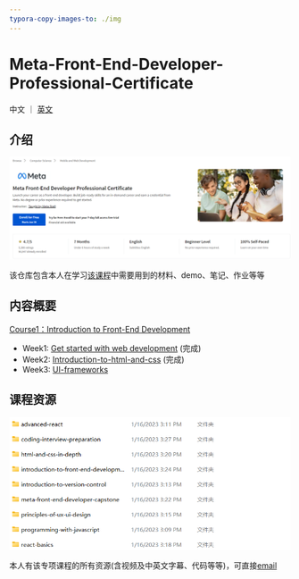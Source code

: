 ```yaml
---
typora-copy-images-to: ./img
---
```


# Meta-Front-End-Developer-Professional-Certificate

中文 ｜ [英文](README.md)

## 介绍

![Screenshot 2023-01-28 220150](img/Screenshot%202023-01-28%20220150.png)

该仓库包含本人在学习<a href="https://www.coursera.org/professional-certificates/meta-front-end-developer">该课程</a>中需要用到的材料、demo、笔记、作业等等



## 内容概要

<a href="https://www.coursera.org/learn/introduction-to-front-end-development?specialization=meta-front-end-developer">Course1：Introduction to Front-End Development</a>

- Week1: <a href="https://github.com/ascendho/Meta-Front-End-Developer-Professional-Certificate/tree/master/C1-Introduction to Front-End Development/Week1- Get started with web development">Get started with web development</a> (完成)
- Week2: <a href="https://github.com/ascendho/Meta-Front-End-Developer-Professional-Certificate/tree/master/C1-Introduction%20to%20Front-End%20Development/Week2%20-%20Introduction-to-html-and-css">Introduction-to-html-and-css</a> (完成)
- Week3: <a href="https://github.com/ascendho/Meta-Front-End-Developer-Professional-Certificate/tree/master/C1-Introduction%20to%20Front-End%20Development/Week3%20-%20UI-frameworks">UI-frameworks</a>



## 课程资源

![Screenshot 2023-01-28 220326](img/Screenshot%202023-01-28%20220326.png)

本人有该专项课程的所有资源(含视频及中英文字幕、代码等等)，可直接<a href="mailto:ascendho@outlook.com">email</a>













